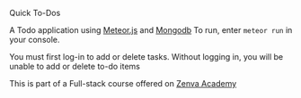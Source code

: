Quick To-Dos

A Todo application using [Meteor.js](https://meteor.com) and [Mongodb](http://mongodb.github.io)
To run, enter <code>meteor run</code> in your console.

You must first log-in to add or delete tasks. Without logging in, you will be unable to add or delete to-do items

This is part of a Full-stack course offered on [Zenva Academy](https://academy.zenva.com)

